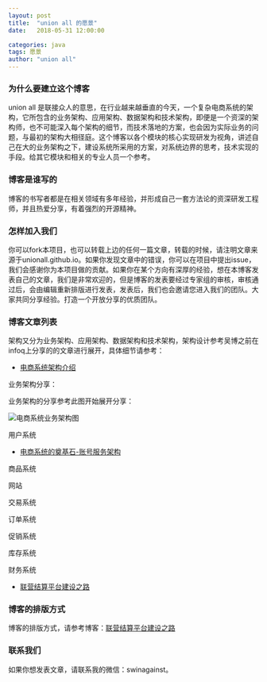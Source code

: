 ```yaml
---
layout: post
title:  "union all 的愿景"
date:   2018-05-31 12:00:00

categories: java
tags: 愿景
author: "union all"
---
```


### **为什么要建立这个博客**

 union all 是联接众人的意思，在行业越来越垂直的今天，一个复杂电商系统的架构，它所包含的业务架构、应用架构、数据架构和技术架构，即便是一个资深的架构师，也不可能深入每个架构的细节，而技术落地的方案，也会因为实际业务的问题，与最初的架构大相径庭。这个博客以各个模块的核心实现研发为视角，讲述自己在大的业务架构之下，建设系统所采用的方案，对系统边界的思考，技术实现的手段。给其它模块和相关的专业人员一个参考。

### **博客是谁写的**

博客的书写者都是在相关领域有多年经验，并形成自己一套方法论的资深研发工程师，并且热爱分享，有着强烈的开源精神。

### **怎样加入我们**

你可以fork本项目，也可以转载上边的任何一篇文章，转载的时候，请注明文章来源于unionall.github.io。如果你发现文章中的错误，你可以在项目中提出issue，我们会感谢你为本项目做的贡献。如果你在某个方向有深厚的经验，想在本博客发表自己的文章，我们是非常欢迎的，但是博客的发表要经过专家组的审核，审核通过后，会由编辑重新排版进行发表，发表后，我们也会邀请您进入我们的团队。大家共同分享经验。打造一个开放分享的优质团队。

### **博客文章列表**

架构又分为业务架构、应用架构、数据架构和技术架构，架构设计参考吴博之前在infoq上分享的的文章进行展开，具体细节请参考：

- [电商系统架构介绍](https://unionall.github.io/java/architecture/)

业务架构分享：

业务架构的分享参考此图开始展开分享：

![电商系统业务架构图](https://raw.githubusercontent.com/unionall/unionall.github.io/master/assets/images/pictures/2018-06-11-architecture/9.PNG)

用户系统

- [电商系统的奠基石-账号服务架构](https://unionall.github.io/java/user/)

商品系统

网站

交易系统

订单系统

促销系统

库存系统

财务系统

- [联营结算平台建设之路](https://unionall.github.io/java/settle/)

### **博客的排版方式**

博客的排版方式，请参考博客：[联营结算平台建设之路](https://unionall.github.io/java/settle/)

### **联系我们**

如果你想发表文章，请联系我的微信：swinagainst。